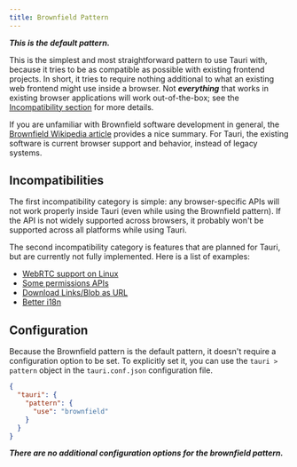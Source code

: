```yaml
---
title: Brownfield Pattern
---
```


_**This is the default pattern.**_

This is the simplest and most straightforward pattern to use Tauri with, because it tries to be as compatible as possible with
existing frontend projects. In short, it tries to require nothing additional to what an existing web
frontend might use inside a browser. Not _**everything**_ that works in existing browser applications will work out-of-the-box; see the [Incompatibility section](#incompatibilities) for more details.

If you are unfamiliar with Brownfield software development in general, the [Brownfield Wikipedia article]
provides a nice summary. For Tauri, the existing software is current browser support and behavior, instead of
legacy systems.

## Incompatibilities

The first incompatibility category is simple: any browser-specific APIs will not work properly inside Tauri (even while
using the Brownfield pattern). If the API is not widely supported across browsers, it probably won't be supported
across all platforms while using Tauri.

The second incompatibility category is features that are planned for Tauri, but are currently not fully implemented. Here
is a list of examples:

- [WebRTC support on Linux](https://github.com/tauri-apps/wry/issues/85)
- [Some permissions APIs](https://github.com/tauri-apps/wry/issues/81)
- [Download Links/Blob as URL](https://github.com/tauri-apps/wry/issues/349)
- [Better i18n](https://github.com/tauri-apps/wry/issues/442)

## Configuration

Because the Brownfield pattern is the default pattern, it doesn't require a configuration option to be set. To explicitly set
it, you can use the `tauri > pattern` object in the `tauri.conf.json` configuration file.

```json
{
  "tauri": {
    "pattern": {
      "use": "brownfield"
    }
  }
}
```

_**There are no additional configuration options for the brownfield pattern.**_

[brownfield wikipedia article]: https://en.wikipedia.org/wiki/Brownfield_(software_development)
